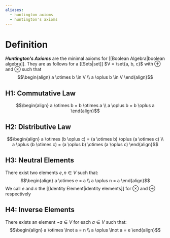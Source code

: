 ```yaml
---
aliases:
  - huntington axioms
  - huntington's axioms
---
```

# Definition
___Huntington's Axioms___ are the minimal axioms for [[Boolean Algebra|boolean algebra]]. They are as follows for a [[Sets|set]] $V = \set{a, b, c}$ with $\oplus$ and $\otimes$ such that
$$\begin{align}
a \otimes b \in V \\
a \oplus b \in V
\end{align}$$
## H1: Commutative Law
$$\begin{align}
a \otimes b = b \otimes a \\
a \oplus b = b \oplus a
\end{align}$$
## H2: Distributive Law
$$\begin{align}
a \otimes (b \oplus c) = (a \otimes b) \oplus (a \otimes c) \\
a \oplus (b \otimes c) = (a \oplus b) \otimes (a \oplus c)
\end{align}$$
## H3: Neutral Elements
There exist two elements $e, n \in V$ such that:
$$\begin{align}
	a \otimes e = a \\
	a \oplus n = a	
\end{align}$$
We call $e$ and $n$ the [[Identity Element|identity elements]] for $\otimes$ and $\oplus$ respectively
## H4: Inverse Elements
There exists an element $\lnot a \in V$ for each $a \in V$ such that:
$$\begin{align}
	a \otimes \lnot a = n \\
	a \oplus \lnot a = e
\end{align}$$
